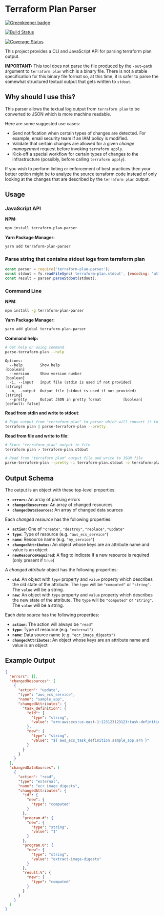 # Terraform Plan Parser

[![Greenkeeper badge](https://badges.greenkeeper.io/lifeomic/terraform-plan-parser.svg)](https://greenkeeper.io/)

[![Build Status](https://travis-ci.org/lifeomic/terraform-plan-parser.svg?branch=master)](https://travis-ci.org/lifeomic/terraform-plan-parser)

[![Coverage Status](https://coveralls.io/repos/github/lifeomic/terraform-plan-parser/badge.svg?branch=master)](https://coveralls.io/github/lifeomic/terraform-plan-parser?branch=master)

This project provides a CLI and JavaScript API for parsing terraform
plan output.

**IMPORTANT:** This tool does not parse the file produced by the `-out=path`
argument to `terraform plan` which is a binary file. There is not a stable
specification for this binary file format so, at this time, it is safer
to parse the somewhat structured textual output that gets written to `stdout`.

## Why should I use this?

This parser allows the textual log output from `terraform plan` to be converted
to JSON which is more machine readable.

Here are some suggested use cases:

- Send notification when certain types of changes are detected.
  For example, email security team if an IAM policy is modified.
- Validate that certain changes are allowed for a given _change management_
  request before invoking `terraform apply`.
- Kick-off a special workflow for certain types of changes to the
  infrastructure (possibly, before calling `terraform apply`).

If you wish to perform linting or enforcement of best practices then your
better option might be to analyze the source terraform code instead of
only looking at the changes that are described by the `terraform plan`
output.

## Usage

### JavaScript API

**NPM:**

```bash
npm install terraform-plan-parser
```

**Yarn Package Manager:**

```bash
yarn add terraform-plan-parser
```

### Parse string that contains stdout logs from terraform plan

```javascript
const parser = require('terraform-plan-parser');
const stdout = fs.readFileSync('terraform-plan.stdout', {encoding: 'utf8'});
const result = parser.parseStdout(stdout);
```

### Command Line

**NPM:**

```bash
npm install -g terraform-plan-parser
```

**Yarn Package Manager:**

```bash
yarn add global terraform-plan-parser
```

**Command help:**

```bash
# Get help on using command
parse-terraform-plan --help
```

```
Options:
  --help        Show help                                              [boolean]
  --version     Show version number                                    [boolean]
  -i, --input   Input file (stdin is used if not provided)              [string]
  -o, --output  Output file (stdout is used if not provided)            [string]
  --pretty      Output JSON in pretty format          [boolean] [default: false]
```

**Read from stdin and write to stdout**:

```bash
# Pipe output from "terraform plan" to parser which will convert it to JSON
terraform plan | parse-terraform-plan --pretty
```

**Read from file and write to file**:

```bash
# Store "terraform plan" output in file
terraform plan > terraform-plan.stdout

# Read from "terraform plan" output file and write to JSON file
parse-terraform-plan --pretty -i terraform-plan.stdout -o terraform-plan.json
```

## Output Schema

The output is an object with these top-level properties:

- **`errors`:** An array of parsing errors
- **`changedResources`:** An array of changed resources
- **`changedDataSources`:** An array of changed data sources

Each _changed resource_ has the following properties:

- **`action`:** One of `"create"`, `"destroy"`, `"replace"`, `"update"`
- **`type`:** Type of resource (e.g. `"aws_ecs_service"`)
- **`name`:** Resource name (e.g. `"my_service"`)
- **`changedAttributes`:** An object whose keys are an attribute name and value is an object
- **`newResourceRequired`:** A flag to indicate if a new resource is required (only present if `true`)

A _changed attribute_ object has the following properties:

- **`old`:** An object with `type` property and `value` property which
  describes the old state of the attribute.
  The `type` will be `"computed"` or `"string"`. The `value` will be a string.
- **`new`:** An object with `type` property and `value` property which
  describes the new state of the attribute.
  The `type` will be `"computed"` or `"string"`. The `value` will be a string.

Each _data source_ has the following properties:

- **`action`:** The action will always be `"read"`
- **`type`:** Type of resource (e.g. `"external"`)
- **`name`:** Data source name (e.g. `"ecr_image_digests"`)
- **`changedAttributes`:** An object whose keys are an attribute name and value is an object

## Example Output

```json
{
  "errors": [],
  "changedResources": [
    {
      "action": "update",
      "type": "aws_ecs_service",
      "name": "sample_app",
      "changedAttributes": {
        "task_definition": {
          "old": {
            "type": "string",
            "value": "arn:aws:ecs:us-east-1:123123123123:task-definition/sample-app:186"
          },
          "new": {
            "type": "string",
            "value": "${ aws_ecs_task_definition.sample_app.arn }"
          }
        }
      }
    }
  ],
  "changedDataSources": [
    {
      "action": "read",
      "type": "external",
      "name": "ecr_image_digests",
      "changedAttributes": {
        "id": {
          "new": {
            "type": "computed"
          }
        },
        "program.#": {
          "new": {
            "type": "string",
            "value": "1"
          }
        },
        "program.0": {
          "new": {
            "type": "string",
            "value": "extract-image-digests"
          }
        },
        "result.%": {
          "new": {
            "type": "computed"
          }
        }
      }
    }
  ]
}
```
